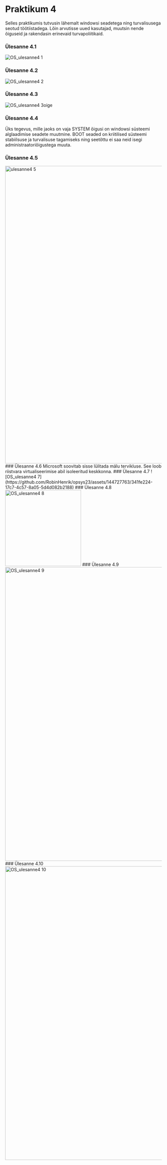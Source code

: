 # Praktikum 4

Selles praktikumis tutvusin lähemalt windowsi seadetega ning turvalisusega seotud töötiistadega.
Lõin arvutisse uued kasutajad, muutsin nende õiguseid ja rakendasin erinevaid turvapoliitikaid.

### Ülesanne 4.1
![OS_ulesanne4 1](https://github.com/RobinHenrik/opsys23/assets/144727763/7df09e2d-49bd-405b-99e4-77789a779e9b)
### Ülesanne 4.2
![OS_ulesanne4 2](https://github.com/RobinHenrik/opsys23/assets/144727763/8ebffe4f-bc73-40d4-88b1-4a58456e13ae)
### Ülesanne 4.3
![OS_ulesanne4 3oige](https://github.com/RobinHenrik/opsys23/assets/144727763/fb05fc57-3d2c-4b2f-a94d-e7c9d88d5b2d)
### Ülesanne 4.4
Üks tegevus, mille jaoks on vaja SYSTEM õigusi on windowsi süsteemi alglaadimise seadete muutmine.
BOOT seaded on kriitilised süsteemi stabiilsuse ja turvalisuse tagamiseks ning seetõttu ei saa neid isegi administraatoriõigustega muuta.
### Ülesanne 4.5
<img width="953" alt="ulesanne4 5" src="https://github.com/RobinHenrik/opsys23/assets/144727763/8d3f2ced-f208-46a6-b608-8641f9bcad7b">
### Ülesanne 4.6
Microsoft soovitab sisse lülitada mälu tervikluse. See loob riistvara virtualiseerimise abil isoleeritud keskkonna.
### Ülesanne 4.7
![OS_ulesanne4 7](https://github.com/RobinHenrik/opsys23/assets/144727763/341fe224-17c7-4c57-8a05-5d4d082b2188)
### Ülesanne 4.8
<img width="244" alt="OS_ulesanne4 8" src="https://github.com/RobinHenrik/opsys23/assets/144727763/ba70bef7-f0c1-44ea-8447-3700458639df">
### Ülesanne 4.9
<img width="941" alt="OS_ulesanne4 9" src="https://github.com/RobinHenrik/opsys23/assets/144727763/f6b7142e-85d6-4c1e-bfa3-59ed584de115">
### Ülesanne 4.10
<img width="941" alt="OS_ulesanne4 10" src="https://github.com/RobinHenrik/opsys23/assets/144727763/343ad24f-c3a7-431c-810c-cf32ee697391">
